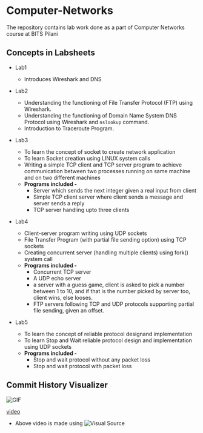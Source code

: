 # Computer-Networks

The repository contains lab work done as a part of Computer Networks course at BITS Pilani

## Concepts in Labsheets

- Lab1
  - Introduces Wireshark and DNS

- Lab2
  - Understanding the functioning of File Transfer Protocol (FTP) using Wireshark.
  - Understanding the functioning of Domain Name System DNS Protocol using Wireshark and ```nslookup``` command.
  - Introduction to Traceroute Program.

- Lab3
  - To learn the concept of socket to create network application
  - To learn Socket creation using LINUX system calls
  - Writing a simple TCP client and TCP server program to achieve communication between two processes running on same machine and on two different machines
  - **Programs included -**
    - Server which sends the next integer given a real input from client
    - Simple TCP client server where client sends a message and server sends a reply
    - TCP server handling upto three clients

- Lab4
  - Client-server program writing using UDP sockets
  - File Transfer Program (with partial file sending option) using TCP sockets
  - Creating concurrent server (handling multiple clients) using fork() system call
  - **Programs included -**
    - Concurrent TCP server
    - A UDP echo server
    - a server with a guess game, client is asked to pick a number between 1 to 10, and if that is the number picked by server too, client wins, else looses.
    - FTP servers following TCP and UDP protocols supporting partial file sending, given an offset. 

- Lab5
  - To learn the concept of reliable protocol designand implementation
  - To learn Stop and Wait reliable protocol design and implementation using UDP sockets
  - **Programs included -**
    - Stop and wait protocol without any packet loss
    - Stop and wait protocol with packet loss

## Commit History Visualizer

![GIF](CommitHistoryVisualizer/ComputerNetworks.gif)

[video](CommitHistoryVisualizer/ComputerNetworks.mp4)

- Above video is made using ![Visual Source](https://img.shields.io/badge/visual-source-orange)